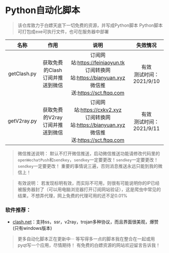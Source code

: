# Python自动化脚本

> 该仓库致力于白嫖天底下一切免费的资源，并写成Python脚本
> Python脚本可打包成exe可执行文件，也可在服务器中部署



|    名称     |        作用         |              说明              |              失效情况              |
| :---------: | :-----------------: | :----------------------------: | :----------------------------: |
| getClash.py | 获取免费的Clash订阅并推送到微信 | 订阅网站:https://feiniaoyun.tk<br>订阅转换网站:https://bianyuan.xyz<br>微信推送:https://sct.ftqq.com | 有效<br>测试时间：2021/9/10 |
| getV2ray.py | 获取免费的V2ray订阅并推送到微信 | 订阅网站:https://cxkv2.xyz<br>订阅转换网站:https://bianyuan.xyz<br>微信推送:https://sct.ftqq.com | 有效<br>测试时间：2021/9/11 |



> 微信推送说明：
> 默认不打开微信推送，启动微信推送功能请修改代码里的`openWechatPush`和`sendkey`，`sendkey`一定要更改！`sendkey`一定要更改！`sendkey`一定要更改！
> 重要的事情说三遍，否则消息推送永远只能到我的微信上！



> 有效说明：
> 	若发现标明有效，而实际不可用，则很有可能说明你的IP已经被服务器封了（可以用电脑浏览器打开订阅网站验证），这是爬虫中常见的结果，不想弄代理，网上免费的代理可用的还不足0.01%



### 软件推荐：

- [clash.net](https://github.com/ClashDotNetFramework/ClashDotNetFramework/releases/)：支持ss，ssr，v2ray，trojan多种协议，而且界面很美观，爆赞(只有windows版本)



> 更多自动化脚本正在更新中···
> 等写得多一点的脚本我在整合在一起或用pyqt写一个应用，尽情期待！
> 有免费的白嫖资源的网站欢迎留言告诉我！

